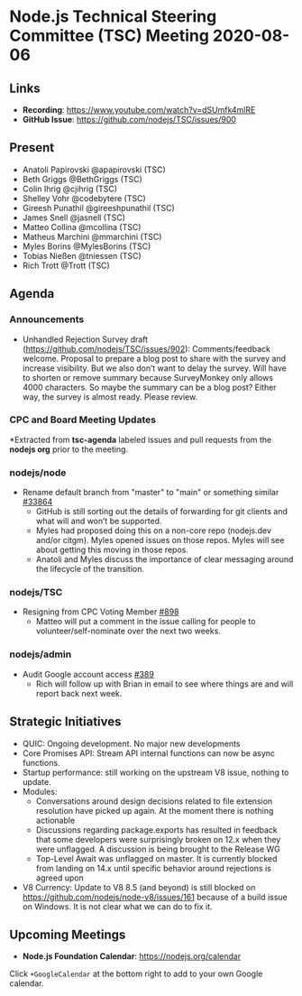 # Node.js Technical Steering Committee (TSC) Meeting 2020-08-06

## Links

* **Recording**: https://www.youtube.com/watch?v=dSUmfk4mlRE
* **GitHub Issue**: https://github.com/nodejs/TSC/issues/900

## Present

* Anatoli Papirovski @apapirovski (TSC)
* Beth Griggs @BethGriggs (TSC)
* Colin Ihrig @cjihrig (TSC)
* Shelley Vohr @codebytere (TSC)
* Gireesh Punathil @gireeshpunathil (TSC)
* James Snell @jasnell (TSC)
* Matteo Collina @mcollina (TSC)
* Matheus Marchini @mmarchini (TSC)
* Myles Borins @MylesBorins (TSC)
* Tobias Nießen @tniessen (TSC)
* Rich Trott @Trott (TSC)

## Agenda

### Announcements

* Unhandled Rejection Survey draft (https://github.com/nodejs/TSC/issues/902): Comments/feedback welcome. Proposal to prepare a blog post to share with the survey and increase visibility. But we also don’t want to delay the survey. Will have to shorten or remove summary because SurveyMonkey only allows 4000 characters. So maybe the summary can be a blog post? Either way, the survey is almost ready. Please review.

### CPC and Board Meeting Updates

*Extracted from **tsc-agenda** labeled issues and pull requests from the **nodejs org** prior to the meeting.

### nodejs/node

* Rename default branch from "master" to "main" or something similar [#33864](https://github.com/nodejs/node/issues/33864)
  * GitHub is still sorting out the details of forwarding for git clients and what will and won’t be supported.
  * Myles had proposed doing this on a non-core repo (nodejs.dev and/or citgm). Myles opened issues on those repos. Myles will see about getting this moving in those repos.
  * Anatoli and Myles discuss the importance of clear messaging around the lifecycle of the transition.

### nodejs/TSC

* Resigning from CPC Voting Member [#898](https://github.com/nodejs/TSC/issues/898)
  * Matteo will put a comment in the issue calling for people to volunteer/self-nominate over the next two weeks.

### nodejs/admin

* Audit Google account access [#389](https://github.com/nodejs/admin/issues/389)
  * Rich will follow up with Brian in email to see where things are and will report back next week.

## Strategic Initiatives

* QUIC: Ongoing development. No major new developments
* Core Promises API: Stream API internal functions can now be async functions.
* Startup performance: still working on the upstream V8 issue, nothing to update.
* Modules:
  * Conversations around design decisions related to file extension resolution have picked up again. At the moment there is nothing actionable
  * Discussions regarding package.exports has resulted in feedback that some developers were surprisingly broken on 12.x when they were unflagged. A discussion is being brought to the Release WG
  * Top-Level Await was unflagged on master. It is currently blocked from landing on 14.x until specific behavior around rejections is agreed upon
* V8 Currency: Update to V8 8.5 (and beyond) is still blocked on https://github.com/nodejs/node-v8/issues/161 because of a build issue on Windows. It is not clear what we can do to fix it.

## Upcoming Meetings

* **Node.js Foundation Calendar**: https://nodejs.org/calendar

Click `+GoogleCalendar` at the bottom right to add to your own Google calendar.
